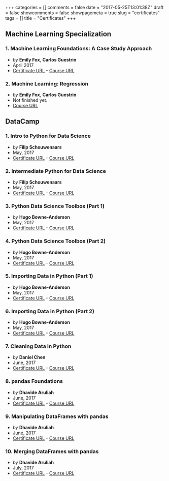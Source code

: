 +++
categories = []
comments = false
date = "2017-05-25T13:01:38Z"
draft = false
showcomments = false
showpagemeta = true
slug = "certificates"
tags = []
title = "Certificates"
+++

## Machine Learning Specialization ##

### 1. Machine Learning Foundations: A Case Study Approach
- *by* **Emily Fox**, **Carlos Guestrin**
- April 2017
- [Certificate URL](https://coursera.org/account/accomplishments/certificate/48H6EDAPKS9E) - [Course URL](https://www.coursera.org/specializations/machine-learning)

### 2. Machine Learning: Regression
- *by* **Emily Fox**, **Carlos Guestrin**
- Not finished yet.
- [Course URL](https://www.coursera.org/learn/ml-regression)

## DataCamp ##

### 1. Intro to Python for Data Science
- *by* **Filip Schouwenaars**
- May, 2017
- [Certificate URL](https://www.datacamp.com/statement-of-accomplishment/course/4eabe57de2525a24a852ece47abe38d45c64f1df) - [Course URL](https://www.datacamp.com/courses/intro-to-python-for-data-science)

### 2. Intermediate Python for Data Science
- *by* **Filip Schouwenaars**
- May, 2017
- [Certificate URL](https://www.datacamp.com/statement-of-accomplishment/course/48861b4a87828ac04955107acdf1ca90bf237590) - [Course URL](https://www.datacamp.com/courses/intermediate-python-for-data-science)

### 3. Python Data Science Toolbox (Part 1)
- *by* **Hugo Bowne-Anderson**
- May, 2017
- [Certificate URL](https://www.datacamp.com/statement-of-accomplishment/course/3f922d2989e56cef52f86f431c63704a1f326dc2) - [Course URL](https://www.datacamp.com/courses/python-data-science-toolbox-part-1)

### 4. Python Data Science Toolbox (Part 2)
- *by* **Hugo Bowne-Anderson**
- May, 2017
- [Certificate URL](https://www.datacamp.com/statement-of-accomplishment/course/5bfddf47df59c7d654832fb2fc3ae90b0cac9368) - [Course URL](https://www.datacamp.com/courses/python-data-science-toolbox-part-2)

### 5. Importing Data in Python (Part 1)
- *by* **Hugo Bowne-Anderson**
- May, 2017
- [Certificate URL](https://www.datacamp.com/statement-of-accomplishment/course/4407194fcf9a5f36a50b525b06b5c010ac44d352) - [Course URL](https://www.datacamp.com/courses/importing-data-in-python-part-1)

### 6. Importing Data in Python (Part 2)
- *by* **Hugo Bowne-Anderson**
- May, 2017
- [Certificate URL](https://www.datacamp.com/statement-of-accomplishment/course/f57414c6d733c5d020e73dbab80b4e54cfabf77c) - [Course URL](https://www.datacamp.com/courses/importing-data-in-python-part-2)

### 7. Cleaning Data in Python
- *by* **Daniel Chen**
- June, 2017
- [Certificate URL](https://www.datacamp.com/statement-of-accomplishment/course/7e3ec7937901d84db9ca52e13cce0fdc6a3f46e2) - [Course URL](https://www.datacamp.com/courses/cleaning-data-in-python)

### 8. pandas Foundations
- *by* **Dhavide Aruliah**
- June, 2017
- [Certificate URL](https://www.datacamp.com/statement-of-accomplishment/course/36c6bbb8790820fb1f52de907ec8d4eb03edd55d) - [Course URL](https://www.datacamp.com/courses/pandas-foundations)

### 9. Manipulating DataFrames with pandas
- *by* **Dhavide Aruliah**
- June, 2017
- [Certificate URL](https://www.datacamp.com/statement-of-accomplishment/course/e91d08730473b1243ff75df8ee2407f1c7268392) - [Course URL](https://www.datacamp.com/courses/manipulating-dataframes-with-pandas)

### 10. Merging DataFrames with pandas
- *by* **Dhavide Aruliah**
- July, 2017
- [Certificate URL](https://www.datacamp.com/statement-of-accomplishment/course/a0d865856e060e422ab07c3f745a2c19a316c74a) - [Course URL](https://www.datacamp.com/courses/merging-dataframes-with-pandas)

